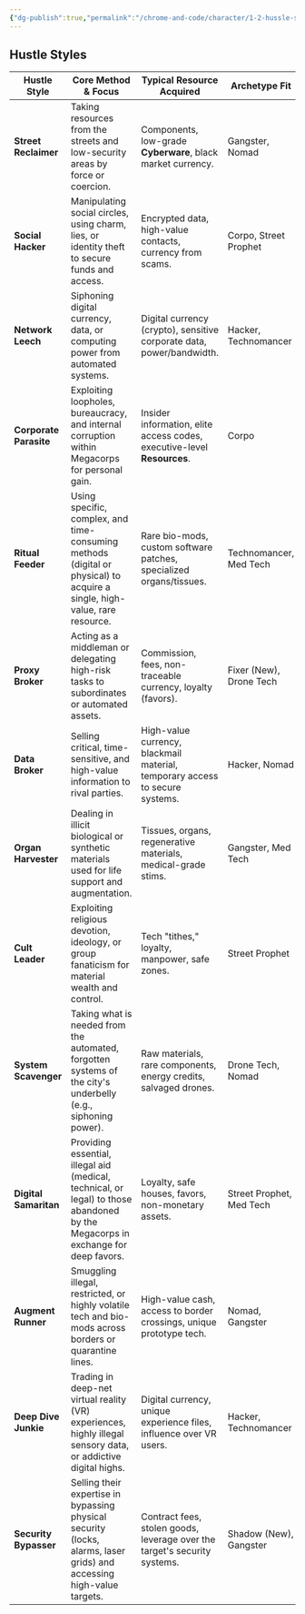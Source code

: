 ```yaml
---
{"dg-publish":true,"permalink":"/chrome-and-code/character/1-2-hussle-style/"}
---
```


## Hustle Styles

|Hustle Style|Core Method & Focus|Typical Resource Acquired|Archetype Fit|
|---|---|---|---|
|**Street Reclaimer**|Taking resources from the streets and low-security areas by force or coercion.|Components, low-grade **Cyberware**, black market currency.|Gangster, Nomad|
|**Social Hacker**|Manipulating social circles, using charm, lies, or identity theft to secure funds and access.|Encrypted data, high-value contacts, currency from scams.|Corpo, Street Prophet|
|**Network Leech**|Siphoning digital currency, data, or computing power from automated systems.|Digital currency (crypto), sensitive corporate data, power/bandwidth.|Hacker, Technomancer|
|**Corporate Parasite**|Exploiting loopholes, bureaucracy, and internal corruption within Megacorps for personal gain.|Insider information, elite access codes, executive-level **Resources**.|Corpo|
|**Ritual Feeder**|Using specific, complex, and time-consuming methods (digital or physical) to acquire a single, high-value, rare resource.|Rare bio-mods, custom software patches, specialized organs/tissues.|Technomancer, Med Tech|
|**Proxy Broker**|Acting as a middleman or delegating high-risk tasks to subordinates or automated assets.|Commission, fees, non-traceable currency, loyalty (favors).|Fixer (New), Drone Tech|
|**Data Broker**|Selling critical, time-sensitive, and high-value information to rival parties.|High-value currency, blackmail material, temporary access to secure systems.|Hacker, Nomad|
|**Organ Harvester**|Dealing in illicit biological or synthetic materials used for life support and augmentation.|Tissues, organs, regenerative materials, medical-grade stims.|Gangster, Med Tech|
|**Cult Leader**|Exploiting religious devotion, ideology, or group fanaticism for material wealth and control.|Tech "tithes," loyalty, manpower, safe zones.|Street Prophet|
|**System Scavenger**|Taking what is needed from the automated, forgotten systems of the city's underbelly (e.g., siphoning power).|Raw materials, rare components, energy credits, salvaged drones.|Drone Tech, Nomad|
|**Digital Samaritan**|Providing essential, illegal aid (medical, technical, or legal) to those abandoned by the Megacorps in exchange for deep favors.|Loyalty, safe houses, favors, non-monetary assets.|Street Prophet, Med Tech|
|**Augment Runner**|Smuggling illegal, restricted, or highly volatile tech and bio-mods across borders or quarantine lines.|High-value cash, access to border crossings, unique prototype tech.|Nomad, Gangster|
|**Deep Dive Junkie**|Trading in deep-net virtual reality (VR) experiences, highly illegal sensory data, or addictive digital highs.|Digital currency, unique experience files, influence over VR users.|Hacker, Technomancer|
|**Security Bypasser**|Selling their expertise in bypassing physical security (locks, alarms, laser grids) and accessing high-value targets.|Contract fees, stolen goods, leverage over the target's security systems.|Shadow (New), Gangster|
